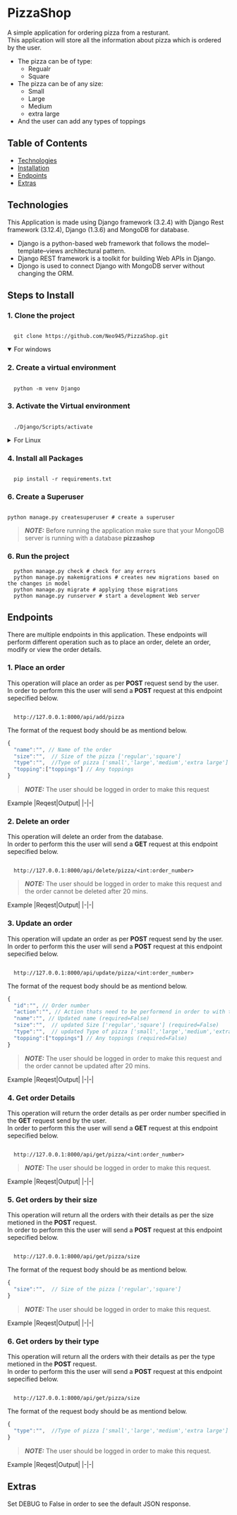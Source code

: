 <!-- Documentation -->
<!-- •	Proper documentation for each of the API endpoints 
and the accepted response for each endpoint should be 
mentioned in a README file on the repo. -->
<!-- •	Include the steps to run the project as well -->
# PizzaShop
A simple application for ordering pizza from a resturant.<br/> This application will store all the information about pizza which is ordered by the user.
- The pizza can be of type:
  - Regualr
  - Square
- The pizza can be of any size:
  - Small
  - Large
  - Medium
  - extra large
- And the user can add any types of toppings


## Table of Contents
- [Technologies](#technologies)
- [Installation](#steps-to-install)
- [Endpoints](#endpoints)
- [Extras](#extras)

## Technologies
This Application is made using Django framework (3.2.4) with Django Rest framework (3.12.4), Django (1.3.6) and MongoDB for database.<br/>
- Django is a python-based web framework that follows the model–template–views architectural pattern.<br/>
- Django REST framework is a toolkit for building Web APIs in Django.<br/>
- Djongo is used to connect Django with MongoDB server without changing the ORM.<br/>

## Steps to Install
### 1. Clone the project

```
  
  git clone https://github.com/Neo945/PizzaShop.git

```

<details open>
  <summary> For windows</summary>
  
### 2. Create a virtual environment

  ```
  
    python -m venv Django

  ```
### 3. Activate the Virtual environment

  ```
  
    ./Django/Scripts/activate

  ```
</details>
<details>
  
<summary> For Linux</summary>

### 2. Create a virtual environment

  ```
  
    virtualenv Django
  
  ```

### 3. Activate the Virtual environment

  ```
  
    source Django/bin/activate
  
  ```
</details>

### 4. Install all Packages
```

  pip install -r requirements.txt

```

### 6. Create a Superuser
```

python manage.py createsuperuser # create a superuser

```
> **_NOTE:_** Before running the application make sure that your MongoDB server is running with a database **pizzashop**
### 6. Run the project
```
  python manage.py check # check for any errors
  python manage.py makemigrations # creates new migrations based on the changes in model
  python manage.py migrate # applying those migrations
  python manage.py runserver # start a development Web server

```

## Endpoints
There are multiple endpoints in this application. These endpoints will perform different operation such as to place an order, delete an order, modify or view the order details.
### 1. Place an order
This operation will place an order as per **POST** request send by the user.<br/> 
In order to perform this the user will send a **POST** request at this endpoint sepecified below.
```

  http://127.0.0.1:8000/api/add/pizza

```
The format of the request body should be as mentiond below.
```javascript
{
  "name":"", // Name of the order
  "size":"",  // Size of the pizza ['regular','square']
  "type":"",  //Type of pizza ['small','large','medium','extra large']
  "topping":["toppings"] // Any toppings
}
```

> **_NOTE:_** The user should be logged in order to make this request

Example
|Reqest|Output|
|-|-|

### 2. Delete an order
This operation will delete an order from the database.<br/>
In order to perform this the user will send a **GET** request at this endpoint sepecified below.
```

  http://127.0.0.1:8000/api/delete/pizza/<int:order_number>

```
> **_NOTE:_** The user should be logged in order to make this request and the order cannot be deleted after 20 mins.

Example
|Reqest|Output|
|-|-|

### 3. Update an order
This operation will update an order as per **POST** request send by the user.<br/> 
In order to perform this the user will send a **POST** request at this endpoint sepecified below.
```

  http://127.0.0.1:8000/api/update/pizza/<int:order_number>

```
The format of the request body should be as mentiond below.
```javascript
{
  "id":"", // Order number
  "action":"", // Action thats need to be performend in order to with the toppings ['add','remove']
  "name":"", // Updated name (required=False)
  "size":"",  // updated Size ['regular','square'] (required=False)
  "type":"",  // updated Type of pizza ['small','large','medium','extra large'] (required=False)
  "topping":["toppings"] // Any toppings (required=False)
}
```

> **_NOTE:_** The user should be logged in order to make this request and the order cannot be updated after 20 mins.

Example
|Reqest|Output|
|-|-|

### 4. Get order Details
This operation will return the order details as per order number specified in the **GET** request send by the user.<br/> 
In order to perform this the user will send a **GET** request at this endpoint sepecified below.
```

  http://127.0.0.1:8000/api/get/pizza/<int:order_number>

```
> **_NOTE:_** The user should be logged in order to make this request.

Example
|Reqest|Output|
|-|-|

### 5. Get orders by their size
This operation will return all the orders with their details as per the size metioned in the **POST** request.<br/> 
In order to perform this the user will send a **POST** request at this endpoint sepecified below.
```

  http://127.0.0.1:8000/api/get/pizza/size

```
The format of the request body should be as mentiond below.
```javascript
{
  "size":"",  // Size of the pizza ['regular','square']
}
```
> **_NOTE:_** The user should be logged in order to make this request.

Example
|Reqest|Output|
|-|-|

### 6. Get orders by their type
This operation will return all the orders with their details as per the type metioned in the **POST** request.<br/> 
In order to perform this the user will send a **POST** request at this endpoint sepecified below.
```

  http://127.0.0.1:8000/api/get/pizza/size

```
The format of the request body should be as mentiond below.
```javascript
{
  "type":"",  //Type of pizza ['small','large','medium','extra large']
}
```
> **_NOTE:_** The user should be logged in order to make this request.

Example
|Reqest|Output|
|-|-|

## Extras
Set DEBUG to False in order to see the default JSON response.
